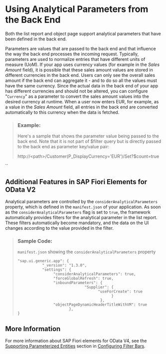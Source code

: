 <!-- loio8e3b6be7128344e9bdcfceb3219f0de7 -->

# Using Analytical Parameters from the Back End

Both the list report and object page support analytical parameters that have been defined in the back end.

Parameters are values that are passed to the back end and that influence the way the back end processes the incoming request. Typically, parameters are used to normalize entries that have different units of measure \(UoM\). If your app uses currency values \(for example in the *Sales Amount* field\), it is possible that these sales amount values are stored in different currencies in the back end. Users can only see the overall sales amount if the back end can aggregate it - and to do so all the values must have the same currency. Since the actual data in the back end of your app has different currencies and should not be altered, you can configure "`Currency`" as a parameter to convert the sales amount values into the desired currency at runtime. When a user now enters EUR, for example, as a value in the *Sales Amount* field, all entries in the back end are converted automatically to this currency when the data is fetched.

> ### Example:  
> Here's a sample that shows the parameter value being passed to the back end. Note that it is not part of $filter query but is directly passed to the back end as parameter key/value pair:
> 
> http://<path\>/Customer\(P\_DisplayCurrency='EUR'\)/Set?$count=true

``



<a name="loio8e3b6be7128344e9bdcfceb3219f0de7__section_xd1_lrz_jsb"/>

## Additional Features in SAP Fiori Elements for OData V2

Analytical parameters are controlled by the `considerAnalyticalParameters` property, which is defined in the `manifest.json` of your application. As soon as the `considerAnalyticalParameters` flag is set to `true`, the framework automatically provides filters for the analytical parameter in the list report. These filters automatically become mandatory, and the data on the UI changes according to the value provided in the filter.

> ### Sample Code:  
> `manifest.json` showing the `considerAnalyticalParameters` property
> 
> ```
> "sap.ui.generic.app": {
>            "_version": "1.3.0",
>            "settings": {
>                 "considerAnalyticalParameters": true,
>                 "forceGlobalRefresh": true,
>                 "inboundParameters": {
>                               "Supplier": {
>                                     "useForCreate": true
>                                           }
>                                      },
>                 "objectPageDynamicHeaderTitleWithVM": true
>                        },
> }
> ```



<a name="loio8e3b6be7128344e9bdcfceb3219f0de7__section_v24_gjw_5sb"/>

## More Information

For more information about SAP Fiori elements for OData V4, see the [Supporting Parameterized Entities](configuring-filter-bars-4bd7590.md#loio4bd7590569c74c61a0124c6e370030f6__suppprting_parameterized_entities_subsection) section in [Configuring Filter Bars](configuring-filter-bars-4bd7590.md).

